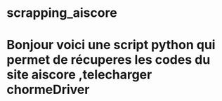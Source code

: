 # scrapping_aiscore
# Bonjour voici une script python qui permet de récuperes les codes du site aiscore ,telecharger chormeDriver 

